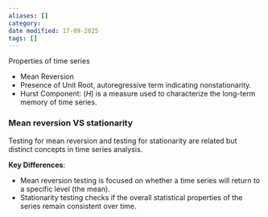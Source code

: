 ```yaml
---
aliases: []
category:
date modified: 17-09-2025
tags: []
---
```

Properties of time series
- Mean Reversion
- Presence of Unit Root, autoregressive term indicating nonstationarity.
- Hurst Component: ($H$) is a measure used to characterize the long-term memory of time series. 
### Mean reversion VS stationarity

Testing for mean reversion and testing for stationarity are related but distinct concepts in time series analysis.

**Key Differences**:
- Mean reversion testing is focused on whether a time series will return to a specific level (the mean).
- Stationarity testing checks if the overall statistical properties of the series remain consistent over time.


